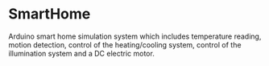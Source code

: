 # SmartHome
Arduino smart home simulation system which includes temperature reading, motion detection, control of the heating/cooling system, control of the illumination system and a DC electric motor.
